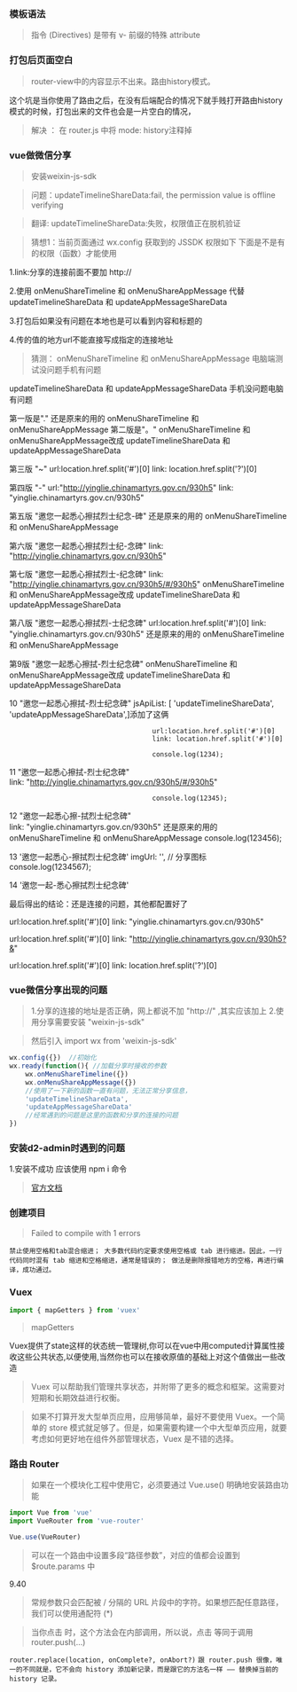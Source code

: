 ### 模板语法

>指令 (Directives) 是带有 v- 前缀的特殊 attribute



### 打包后页面空白

>router-view中的内容显示不出来。路由history模式。

这个坑是当你使用了路由之后，在没有后端配合的情况下就手贱打开路由history模式的时候，打包出来的文件也会是一片空白的情况，

>解决 ： 在 router.js 中将 mode: history注释掉




### vue做微信分享


>安装weixin-js-sdk

>问题：updateTimelineShareData:fail, the permission value is offline verifying
	
>翻译: updateTimelineShareData:失败，权限值正在脱机验证


>猜想1：当前页面通过 wx.config 获取到的 JSSDK 权限如下
下面是不是有的权限（函数）才能使用


1.link:分享的连接前面不要加   http://

2.使用 onMenuShareTimeline 和 onMenuShareAppMessage  代替 updateTimelineShareData 和 updateAppMessageShareData

3.打包后如果没有问题在本地也是可以看到内容和标题的

4.传的值的地方url不能直接写成指定的连接地址


>猜测：
onMenuShareTimeline 和 onMenuShareAppMessage   电脑端测试没问题手机有问题

updateTimelineShareData 和 updateAppMessageShareData 手机没问题电脑有问题




第一版是"."   还是原来的用的 onMenuShareTimeline 和 onMenuShareAppMessage
第二版是"。"	  onMenuShareTimeline 和 onMenuShareAppMessage改成 updateTimelineShareData 和 updateAppMessageShareData

第三版  "~"   url:location.href.split('#')[0]     link: location.href.split('?')[0]

第四版 "-"  url:"http://yinglie.chinamartyrs.gov.cn/930h5"  link: "yinglie.chinamartyrs.gov.cn/930h5"

第五版 "邀您一起悉心擦拭烈士纪念-碑"  还是原来的用的 onMenuShareTimeline 和 onMenuShareAppMessage

第六版 "邀您一起悉心擦拭烈士纪-念碑"  link: "http://yinglie.chinamartyrs.gov.cn/930h5"

第七版 "邀您一起悉心擦拭烈士-纪念碑"  link: "http://yinglie.chinamartyrs.gov.cn/930h5/#/930h5"
onMenuShareTimeline 和 onMenuShareAppMessage改成 updateTimelineShareData 和 updateAppMessageShareData

第八版 "邀您一起悉心擦拭烈-士纪念碑"  url:location.href.split('#')[0]  link: "yinglie.chinamartyrs.gov.cn/930h5"  还是原来的用的 onMenuShareTimeline 和 onMenuShareAppMessage


第9版 "邀您一起悉心擦拭-烈士纪念碑"  onMenuShareTimeline 和 onMenuShareAppMessage改成 updateTimelineShareData 和 updateAppMessageShareData


10   "邀您一起悉心擦拭-烈士纪念碑"     jsApiList: [
										'updateTimelineShareData',
										'updateAppMessageShareData',]添加了这俩	
										
										url:location.href.split('#')[0]     
										link: location.href.split('#')[0]
										
										console.log(1234);
										
11   "邀您一起悉心擦拭-烈士纪念碑"      
										link: "http://yinglie.chinamartyrs.gov.cn/930h5/#/930h5"
										
										console.log(12345);
										
12   "邀您一起悉心擦-拭烈士纪念碑"      
										link: "yinglie.chinamartyrs.gov.cn/930h5"
										还是原来的用的 onMenuShareTimeline 和 onMenuShareAppMessage
										console.log(123456);
										
										
13    '邀您一起悉心-擦拭烈士纪念碑'       imgUrl: '', // 分享图标 
										console.log(1234567);


14 		'邀您一起-悉心擦拭烈士纪念碑'    




最后得出的结论：还是连接的问题，其他都配置好了


url:location.href.split('#')[0]
link: "yinglie.chinamartyrs.gov.cn/930h5"

url:location.href.split('#')[0]
link: "http://yinglie.chinamartyrs.gov.cn/930h5?&"

url:location.href.split('#')[0]
link: location.href.split('?')[0]




### vue微信分享出现的问题
>1.分享的连接的地址是否正确，网上都说不加 "http://" ,其实应该加上
>2.使用分享需要安装  "weixin-js-sdk" 

>然后引入 import wx from 'weixin-js-sdk'   
```js
wx.config({})  //初始化 
wx.ready(function(){ //加载分享时接收的参数
	wx.onMenuShareTimeline({})  
	wx.onMenuShareAppMessage({})
	//使用了一下新的函数一直有问题，无法正常分享信息，
	'updateTimelineShareData',
	'updateAppMessageShareData'
	//经常遇到的问题是这里的函数和分享的连接的问题
})
```









### 安装d2-admin时遇到的问题
1.安装不成功   应该使用 npm i 命令
>[官方文档](https://d2.pub/zh/doc/d2-admin/learn/start.html#%E5%AE%89%E8%A3%85%E4%BE%9D%E8%B5%96)



### 创建项目

>Failed to compile with 1 errors 

`禁止使用空格和tab混合缩进；
大多数代码约定要求使用空格或 tab 进行缩进。因此，一行代码同时混有 tab 缩进和空格缩进，通常是错误的；
做法是删除报错地方的空格，再进行编译，成功通过。`



### Vuex
```js
import { mapGetters } from 'vuex'
```

>mapGetters

Vuex提供了state这样的状态统一管理树,你可以在vue中用computed计算属性接收这些公共状态,以便使用,当然你也可以在接收原值的基础上对这个值做出一些改造

>Vuex 可以帮助我们管理共享状态，并附带了更多的概念和框架。这需要对短期和长期效益进行权衡。

>如果不打算开发大型单页应用，应用够简单，最好不要使用 Vuex。一个简单的 store 模式就足够了。但是，如果需要构建一个中大型单页应用，就要考虑如何更好地在组件外部管理状态，Vuex 是不错的选择。




### 路由 Router

>如果在一个模块化工程中使用它，必须要通过 Vue.use() 明确地安装路由功能

```js
import Vue from 'vue'
import VueRouter from 'vue-router'

Vue.use(VueRouter)
```



>可以在一个路由中设置多段“路径参数”，对应的值都会设置到 $route.params 中


9.40

>常规参数只会匹配被 / 分隔的 URL 片段中的字符。如果想匹配任意路径，我们可以使用通配符 (*)



>当你点击 <router-link> 时，这个方法会在内部调用，所以说，点击 <router-link :to="..."> 等同于调用 router.push(...)

`router.replace(location, onComplete?, onAbort?)`
`跟 router.push 很像，唯一的不同就是，它不会向 history 添加新记录，而是跟它的方法名一样 —— 替换掉当前的 history 记录。`

